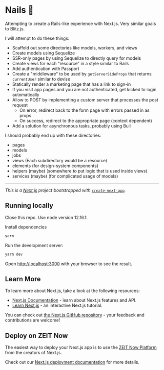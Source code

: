 # Nails 💅

Attempting to create a Rails-like experience with Next.js. Very similar goals to Blitz.js.

I will attempt to do these things:

- Scaffold out some directories like models, workers, and views
- Create models using Sequelize
- SSR-only pages by using Sequelize to directly query for models
- Create views for each "resource" in a style similar to Rails
- Add authentication with Passport
- Create a "middleware" to be used by `getServerSideProps` that returns `currentUser` similar to devise
- Statically render a marketing page that has a link to sign-in
- If you visit app pages and you are not authenticated, get kicked to login automatically
- Allow to POST by implementing a custom server that processes the post request
  - On error, redirect back to the form page with errors passed in as props
  - On success, redirect to the appropriate page (context dependent)
- Add a solution for asynchronous tasks, probably using Bull

I should probably end up with these directories:

- pages
- models
- jobs
- views (Each subdirectory would be a resource)
- elements (for design-system components)
- helpers (maybe) (somewhere to put logic that is used inside views)
- services (maybe) (for complicated usage of models)

---

_This is a [Next.js](https://nextjs.org/) project bootstrapped with [`create-next-app`](https://github.com/zeit/next.js/tree/canary/packages/create-next-app)._

## Running locally

Close this repo. Use node version 12.16.1.

Install dependencies

```bash
yarn
```

Run the development server:

```bash
yarn dev
```

Open [http://localhost:3000](http://localhost:3000) with your browser to see the result.

## Learn More

To learn more about Next.js, take a look at the following resources:

- [Next.js Documentation](https://nextjs.org/docs) - learn about Next.js features and API.
- [Learn Next.js](https://nextjs.org/learn) - an interactive Next.js tutorial.

You can check out [the Next.js GitHub repository](https://github.com/zeit/next.js/) - your feedback and contributions are welcome!

## Deploy on ZEIT Now

The easiest way to deploy your Next.js app is to use the [ZEIT Now Platform](https://zeit.co/import?utm_medium=default-template&filter=next.js&utm_source=create-next-app&utm_campaign=create-next-app-readme) from the creators of Next.js.

Check out our [Next.js deployment documentation](https://nextjs.org/docs/deployment) for more details.
